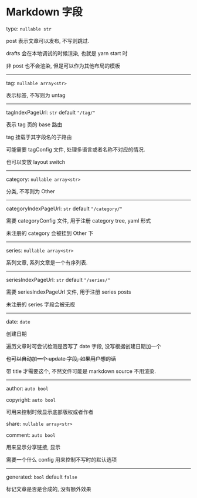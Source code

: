 # Markdown 字段

type: `nullable str`

post 表示文章可以发布, 不写则跳过.

drafts 会在本地调试的时候渲染, 也就是 yarn start 时

非 post 也不会渲染, 但是可以作为其他布局的模板

---

tag: `nullable array<str>`

表示标签, 不写则为 untag

---

tagIndexPageUrl: `str` default `"/tag/"`

表示 tag 页的 base 路由

tag 挂载于其字段名的子路由

可能需要 tagConfig 文件, 处理多语言或者名称不对应的情况.

也可以安放 layout switch

---

category: `nullable array<str>`

分类, 不写则为 Other

---

categoryIndexPageUrl: `str` default `"/category/"`

需要 categoryConfig 文件, 用于注册 category tree, yaml 形式

未注册的 category 会被挂到 Other 下


---

series: `nullable array<str>`

系列文章, 系列文章是一个有序列表.

---

seriesIndexPageUrl: `str` default `"/series/"`

需要 seriesIndexPageUrl 文件, 用于注册 series posts 

未注册的 series 字段会被无视

---

date: `date`

创建日期

遍历文章时可尝试检测是否写了 date 字段, 没写根据创建日期加一个

~~也可以自动加一个 update 字段, 如果用户想的话~~

带 title 才需要这个, 不然文件可能是 markdown source 不用渲染.

---

author: `auto bool`

copyright: `auto bool`

可用来控制时候显示底部版权或者作者

share: `nullable array<str>`

comment: `auto bool`

用来显示分享链接, 显示

需要一个什么 config 用来控制不写时的默认选项


---

generated: `bool` default `false`

标记文章是否是合成的, 没有额外效果